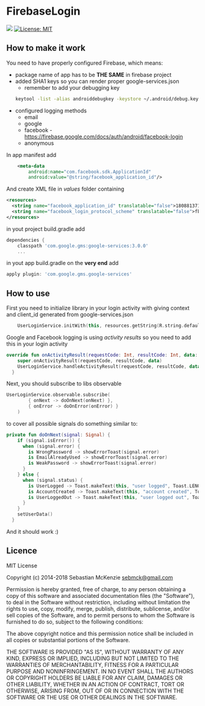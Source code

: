 # FirebaseLogin

[![](https://jitpack.io/v/asvid/FirebaseLogin.svg)](https://jitpack.io/#asvid/FirebaseLogin)
[![License: MIT](https://img.shields.io/badge/License-MIT-yellow.svg)](https://opensource.org/licenses/MIT)

## How to make it work

You need to have properly configured Firebase, which means:
- package name of app has to be **THE SAME** in firebase project
- added SHA1 keys so you can render proper google-services.json
  - remember to add your debugging key 
  ```bash
  keytool -list -alias androiddebugkey -keystore ~/.android/debug.keystore -storepass android -keypass android
  ```
- configured logging methods
  - email
  - google
  - facebook - https://firebase.google.com/docs/auth/android/facebook-login
  - anonymous

In app manifest add

```xml
    <meta-data
        android:name="com.facebook.sdk.ApplicationId"
        android:value="@string/facebook_application_id"/>
```
And create XML file in *values* folder containing
<?xml version="1.0" encoding="utf-8"?>
```xml
<resources>
  <string name="facebook_application_id" translatable="false">1808813719132692</string>
  <string name="facebook_login_protocol_scheme" translatable="false">fb1808813719132692</string>
</resources>
```
in yout project build.gradle add
```groovy
dependencies {
    classpath 'com.google.gms:google-services:3.0.0'
    ...
```

in yout app build.gradle on the **very end** add
```groovy
apply plugin: 'com.google.gms.google-services'
```

## How to use

First you need to initialize library in your login activity with giving context and client_id generated from google-services.json
```kotlin
    UserLoginService.initWith(this, resources.getString(R.string.default_web_client_id))
```
Google and Facebook logging is using *activity results* so you need to add this in your login activity
```kotlin
override fun onActivityResult(requestCode: Int, resultCode: Int, data: Intent) {
    super.onActivityResult(requestCode, resultCode, data)
    UserLoginService.handleActivityResult(requestCode, resultCode, data)
  }
```
Next, you should subscribe to libs observable
```kotlin
UserLoginService.observable.subscribe(
        { onNext -> doOnNext(onNext) },
        { onError -> doOnError(onError) }
    )
```
to cover all possible signals do something similar to:
```kotlin
private fun doOnNext(signal: Signal) {
    if (signal.isError()) {
      when (signal.error) {
        is WrongPassword -> showErrorToast(signal.error)
        is EmailAlreadyUsed -> showErrorToast(signal.error)
        is WeakPassword -> showErrorToast(signal.error)
      }
    } else {
      when (signal.status) {
        is UserLogged -> Toast.makeText(this, "user logged", Toast.LENGTH_LONG).show()
        is AccountCreated -> Toast.makeText(this, "account created", Toast.LENGTH_LONG).show()
        is UserLoggedOut -> Toast.makeText(this, "user logged out", Toast.LENGTH_LONG).show()
      }
    }
    setUserData()
  }
```
And it should work :)

## Licence

MIT License

Copyright (c) 2014-2018 Sebastian McKenzie <sebmck@gmail.com>

Permission is hereby granted, free of charge, to any person obtaining
a copy of this software and associated documentation files (the
"Software"), to deal in the Software without restriction, including
without limitation the rights to use, copy, modify, merge, publish,
distribute, sublicense, and/or sell copies of the Software, and to
permit persons to whom the Software is furnished to do so, subject to
the following conditions:

The above copyright notice and this permission notice shall be
included in all copies or substantial portions of the Software.

THE SOFTWARE IS PROVIDED "AS IS", WITHOUT WARRANTY OF ANY KIND,
EXPRESS OR IMPLIED, INCLUDING BUT NOT LIMITED TO THE WARRANTIES OF
MERCHANTABILITY, FITNESS FOR A PARTICULAR PURPOSE AND
NONINFRINGEMENT. IN NO EVENT SHALL THE AUTHORS OR COPYRIGHT HOLDERS BE
LIABLE FOR ANY CLAIM, DAMAGES OR OTHER LIABILITY, WHETHER IN AN ACTION
OF CONTRACT, TORT OR OTHERWISE, ARISING FROM, OUT OF OR IN CONNECTION
WITH THE SOFTWARE OR THE USE OR OTHER DEALINGS IN THE SOFTWARE.
